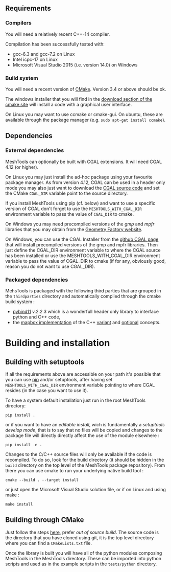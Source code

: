 ## Requirements

### Compilers

You will need a relatively recent C++-14 compiler.

Compilation has been successfully tested with:
  * gcc-6.3 and gcc-7.2 on Linux
  * Intel icpc-17 on Linux
  * Microsoft Visual Studio 2015 (i.e. version 14.0) on Windows

### Build system

You will need a recent version of [CMake](https://cmake.org/).
Version 3.4 or above should be ok.

The windows installer that you will find in
the [download section of the cmake site](https://cmake.org/download/)
will install a code with a graphical user interface.

On Linux you may want to use ccmake or cmake-gui. On ubuntu, these are
available through the package manager (e.g. `sudo apt-get install ccmake`).

## Dependencies

### External dependencies

MeshTools can optionally be built with CGAL extensions.
It will need CGAL 4.12 (or higher).

On Linux you may just install the ad-hoc package using your favourite package
manager.
As from version 4.12, CGAL can be used in a header only mode you may also just
want to download the [CGAL source code](https://github.com/CGAL/cgal/releases)
and set the CMake `CGAL_DIR` variable point to the source directory.

If you install MeshTools using pip (cf. below) and want to use a specific
version of CGAL  don't forget to use the `MESHTOOLS_WITH_CGAL_DIR` environment
variable to pass the value of `CGAL_DIR` to cmake.

On Windows you may need precompiled versions of the *gmp* and *mpfr* libraries
that you may obtain from the
[Geometry Factory website](https://doc.cgal.org/latest/Manual/installation.html).

On Windows, you can use the CGAL Installer from the
[github CGAL page](https://github.com/CGAL/cgal/releases) that will install
precompiled versions of the gmp and mpfr libraries. Then just define the
CGAL_DIR environment variable to where the CGAL source has been installed or
use the MESHTOOLS_WITH_CGAL_DIR environment variable to pass the value of
CGAL_DIR to cmake (if for any, obviously good, reason you do not want to use
CGAL_DIR).


### Packaged dependencies

MehsTools is packaged with the following third parties that are grouped in the `thirdparties`
directory and automatically compiled through the cmake build system :
* [pybind11](https://pybind11.readthedocs.io/en/stable/) v.2.2.3 which is a wonderfull header only library to interface python and C++ code,
* the [mapbox implementation](https://github.com/mapbox/variant) of the C++
[variant](http://en.cppreference.com/w/cpp/utility/variant)
and [optional](http://en.cppreference.com/w/cpp/utility/optional) concepts.

# Building and installation

## Building with setuptools

If all the requirements above are accessible on your path it's possible that you
can use [pip](https://pypi.org/project/pip/)
and/or setuptools, after having set `MESHTOOLS_WITH_CGAL_DIR` environment
variable pointing to where CGAL resides (in the case you want to use it).

To have a system default installation just run in the root MeshTools directory:

```shell
pip install .
```

or if you want to have an *editable install*,
wich is fundamentally a *setuptools develop mode*, that is to say that
no files will be copied and changes to the package file
will directly directly affect the use of the module elsewhere :

```shell
pip install -e .
```

Changes to the C/C++ source files will only be available if the code is recompiled.
To do so, look for the build directory (it should be hidden in the
`build` directory on the top level of the MeshTools package repository).
From there you can use cmake to run your underlying native build tool :

```shell
cmake --build . --target install
```
or just open the Microsoft Visual Studio solution file,
or if on Linux and using make :

```shell
make install
```

## Building through CMake

Just follow the steps [here](https://cmake.org/runningcmake/), prefer
*out of source build*. The source code is the directory that you have cloned using
git, it is the top level directory where you can find a `CMakeLists.txt` file.

Once the library is built you will have all of the python modules composing
MeshTools in the MeshTools directory. These can be imported into python 
scripts and used as in the example scripts in the `tests/python` directory.

